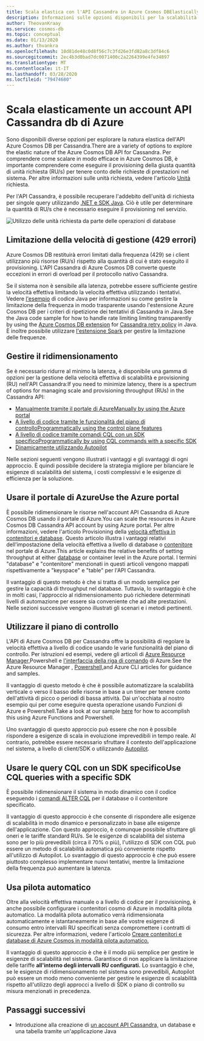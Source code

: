 ```yaml
---
title: Scala elastica con l'API Cassandra in Azure Cosmos DBElastically scalewith with Cassandra API in Azure Cosmos DB
description: Informazioni sulle opzioni disponibili per la scalabilità di un account API Cassandra di Azure Cosmos DB e sui relativi vantaggi/svantaggi
author: TheovanKraay
ms.service: cosmos-db
ms.topic: conceptual
ms.date: 01/13/2020
ms.author: thvankra
ms.openlocfilehash: 10d81de48c0d8f56c7c3fd26e3fd82a8c3df84c6
ms.sourcegitcommit: 2ec4b3d0bad7dc0071400c2a2264399e4fe34897
ms.translationtype: MT
ms.contentlocale: it-IT
ms.lasthandoff: 03/28/2020
ms.locfileid: "79474680"
---
```

# <a name="elastically-scale-an-azure-cosmos-db-cassandra-api-account"></a>Scala elasticamente un account API Cassandra db di Azure

Sono disponibili diverse opzioni per esplorare la natura elastica dell'API Azure Cosmos DB per Cassandra.There are a variety of options to explore the elastic nature of the Azure Cosmos DB API for Cassandra. Per comprendere come scalare in modo efficace in Azure Cosmos DB, è importante comprendere come eseguire il provisioning della giusta quantità di unità richiesta (RU/s) per tenere conto delle richieste di prestazioni nel sistema. Per altre informazioni sulle unità richiesta, vedere l'articolo [Unità](request-units.md) richiesta. 

Per l'API Cassandra, è possibile recuperare l'addebito dell'unità di richiesta per singole query utilizzando [.NET e SDK Java](https://docs.microsoft.com/azure/cosmos-db/find-request-unit-charge#cassandra-api). Ciò è utile per determinare la quantità di RU/s che è necessario eseguire il provisioning nel servizio.

![Utilizzo delle unità richiesta da parte delle operazioni di database](./media/request-units/request-units.png)

## <a name="handling-rate-limiting-429-errors"></a>Limitazione della velocità di gestione (429 errori)

Azure Cosmos DB restituirà errori limitati dalla frequenza (429) se i client utilizzano più risorse (RU/s) rispetto alla quantità di cui è stato eseguito il provisioning. L'API Cassandra di Azure Cosmos DB converte queste eccezioni in errori di overload per il protocollo nativo Cassandra. 

Se il sistema non è sensibile alla latenza, potrebbe essere sufficiente gestire la velocità effettiva limitando la velocità effettiva utilizzando i tentativi. Vedere [l'esempio](https://github.com/Azure-Samples/azure-cosmos-cassandra-java-retry-sample) di codice Java per informazioni su come gestire la limitazione della frequenza in modo trasparente usando l'estensione Azure Cosmos DB per i criteri di ripetizione dei tentativi di Cassandra in Java.See the Java code sample for how to handle rate limiting limiting transparently by using the [Azure Cosmos DB extension](https://github.com/Azure/azure-cosmos-cassandra-extensions) for [Cassandra retry policy](https://docs.datastax.com/en/developer/java-driver/4.4/manual/core/retries/) in Java. È inoltre possibile utilizzare [l'estensione Spark](https://mvnrepository.com/artifact/com.microsoft.azure.cosmosdb/azure-cosmos-cassandra-spark-helper) per gestire la limitazione delle frequenze.

## <a name="manage-scaling"></a>Gestire il ridimensionamento

Se è necessario ridurre al minimo la latenza, è disponibile una gamma di opzioni per la gestione della velocità effettiva di scalabilità e provisioning (RU) nell'API Cassandra:If you need to minimize latency, there is a spectrum of options for managing scale and provisioning throughput (RUs) in the Cassandra API:

* [Manualmente tramite il portale di AzureManually by using the Azure portal](#use-azure-portal)
* [A livello di codice tramite le funzionalità del piano di controlloProgrammatically using the control plane features](#use-control-plane)
* [A livello di codice tramite comandi CQL con un SDK specificoProgrammatically by using CQL commands with a specific SDK](#use-cql-queries)
* [Dinamicamente utilizzando Autopilot](#use-autopilot)

Nelle sezioni seguenti vengono illustrati i vantaggi e gli svantaggi di ogni approccio. È quindi possibile decidere la strategia migliore per bilanciare le esigenze di scalabilità del sistema, i costi complessivi e le esigenze di efficienza per la soluzione.

## <a name="use-the-azure-portal"></a><a id="use-azure-portal"></a>Usare il portale di AzureUse the Azure portal

È possibile ridimensionare le risorse nell'account API Cassandra di Azure Cosmos DB usando il portale di Azure.You can scale the resources in Azure Cosmos DB Cassandra API account by using Azure portal. Per altre informazioni, vedere l'articolo Provisioning della [velocità effettiva in contenitori e database](set-throughput.md). Questo articolo illustra i vantaggi relativi dell'impostazione della velocità effettiva a livello di database o [contenitore](set-throughput.md#set-throughput-on-a-container) nel portale di Azure.This article explains the relative benefits of setting throughput at either [database](set-throughput.md#set-throughput-on-a-database) or container level in the Azure portal. I termini "database" e "contenitore" menzionati in questi articoli vengono mappati rispettivamente a "keyspace" e "table" per l'API Cassandra.

Il vantaggio di questo metodo è che si tratta di un modo semplice per gestire la capacità di throughput nel database. Tuttavia, lo svantaggio è che in molti casi, l'approccio al ridimensionamento può richiedere determinati livelli di automazione per essere sia conveniente che ad alte prestazioni. Nelle sezioni successive vengono illustrati gli scenari e i metodi pertinenti.

## <a name="use-the-control-plane"></a><a id="use-control-plane"></a>Utilizzare il piano di controllo

L'API di Azure Cosmos DB per Cassandra offre la possibilità di regolare la velocità effettiva a livello di codice usando le varie funzionalità del piano di controllo. Per istruzioni ed esempi, vedere gli articoli di [Azure Resource Manager,](manage-cassandra-with-resource-manager.md)Powershell e [l'interfaccia della riga di comando](cli-samples-cassandra.md) di Azure.See the Azure Resource Manager , [Powershell,](powershell-samples-cassandra.md)and Azure CLI articles for guidance and samples.

Il vantaggio di questo metodo è che è possibile automatizzare la scalabilità verticale o verso il basso delle risorse in base a un timer per tenere conto dell'attività di picco o periodi di bassa attività. Dai un'occhiata al nostro esempio qui per come eseguire questa operazione usando Funzioni di Azure e Powershell.Take a look at our sample [here](https://github.com/Azure-Samples/azure-cosmos-throughput-scheduler) for how to accomplish this using Azure Functions and Powershell.

Uno svantaggio di questo approccio può essere che non è possibile rispondere a esigenze di scala in evoluzione imprevedibili in tempo reale. Al contrario, potrebbe essere necessario sfruttare il contesto dell'applicazione nel sistema, a livello di client/SDK o utilizzando [Autopilot](provision-throughput-autopilot.md).

## <a name="use-cql-queries-with-a-specific-sdk"></a><a id="use-cql-queries"></a>Usare le query CQL con un SDK specificoUse CQL queries with a specific SDK

È possibile ridimensionare il sistema in modo dinamico con il codice eseguendo i [comandi ALTER CQL](cassandra-support.md#keyspace-and-table-options) per il database o il contenitore specificato.

Il vantaggio di questo approccio è che consente di rispondere alle esigenze di scalabilità in modo dinamico e personalizzato in base alle esigenze dell'applicazione. Con questo approccio, è comunque possibile sfruttare gli oneri e le tariffe standard RU/s. Se le esigenze di scalabilità del sistema sono per lo più prevedibili (circa il 70% o più), l'utilizzo di SDK con CQL può essere un metodo di scalabilità automatica più conveniente rispetto all'utilizzo di Autopilot. Lo svantaggio di questo approccio è che può essere piuttosto complesso implementare nuovi tentativi, mentre la limitazione della frequenza può aumentare la latenza.

## <a name="use-autopilot"></a><a id="use-autopilot"></a>Usa pilota automatico

Oltre alla velocità effettiva manuale o a livello di codice per il provisioning, è anche possibile configurare i contenitori cosmo di Azure in modalità pilota automatico. La modalità pilota automatico verrà ridimensionata automaticamente e istantaneamente in base alle vostre esigenze di consumo entro intervalli RU specificati senza compromettere i contratti di sicurezza. Per altre informazioni, vedere l'articolo [Creare contenitori e database di Azure Cosmos in modalità pilota automatico.](provision-throughput-autopilot.md)

Il vantaggio di questo approccio è che è il modo più semplice per gestire le esigenze di scalabilità nel sistema. Garantisce di non applicare la limitazione delle tariffe **all'interno degli intervalli RU configurati.** Lo svantaggio è che, se le esigenze di ridimensionamento nel sistema sono prevedibili, Autopilot può essere un modo meno conveniente per gestire le esigenze di scalabilità rispetto all'utilizzo degli approcci a livello di SDK o piano di controllo su misura menzionati in precedenza.

## <a name="next-steps"></a>Passaggi successivi

- Introduzione alla creazione di [un account API Cassandra,](create-cassandra-api-account-java.md) un database e una tabella tramite un'applicazione Java
